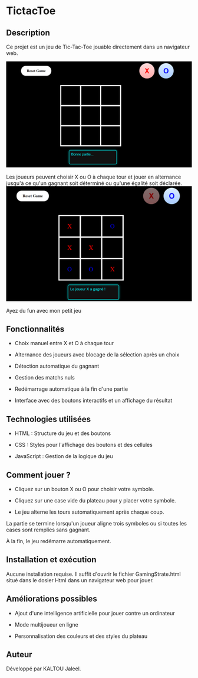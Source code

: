 # TictacToe
## Description

Ce projet est un jeu de Tic-Tac-Toe jouable directement dans un navigateur web. 

![Début de partie](./Images/Capture%20d’écran%202025-02-05%20065421.png)

Les joueurs peuvent choisir X ou O à chaque tour et jouer en alternance jusqu'à ce qu'un gagnant soit déterminé ou qu'une égalité soit déclarée.
![Partie en cours](./Images/Capture%20d’écran%202025-02-05%20101240.png)


Ayez du fun avec mon petit jeu
## Fonctionnalités

- Choix manuel entre X et O à chaque tour

- Alternance des joueurs avec blocage de la sélection après un choix

- Détection automatique du gagnant

- Gestion des matchs nuls

- Redémarrage automatique à la fin d'une partie

- Interface avec des boutons interactifs et un affichage du résultat

## Technologies utilisées

- HTML : Structure du jeu et des boutons

- CSS : Styles pour l'affichage des boutons et des cellules

- JavaScript : Gestion de la logique du jeu

## Comment jouer ?

- Cliquez sur un bouton X ou O pour choisir votre symbole.

- Cliquez sur une case vide du plateau pour y placer votre symbole.

- Le jeu alterne les tours automatiquement après chaque coup.

La partie se termine lorsqu'un joueur aligne trois symboles ou si toutes les cases sont remplies sans gagnant.

À la fin, le jeu redémarre automatiquement.

## Installation et exécution

Aucune installation requise. Il suffit d'ouvrir le fichier GamingStrate.html situé dans le dosier Html dans un navigateur web pour jouer.

## Améliorations possibles

- Ajout d'une intelligence artificielle pour jouer contre un ordinateur

- Mode multijoueur en ligne

- Personnalisation des couleurs et des styles du plateau

## Auteur

Développé par KALTOU Jaleel.